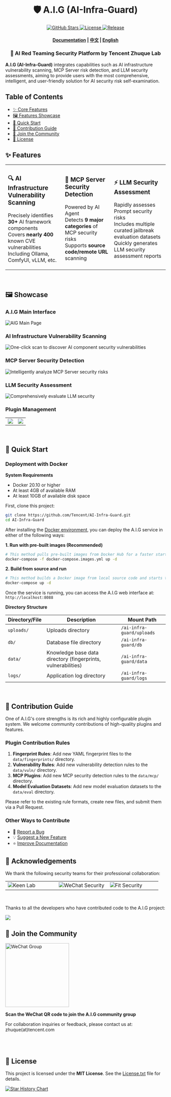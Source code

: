 <p align="center">
    <h1 align="center">🛡️ A.I.G (AI-Infra-Guard)</h1>
</p>
<p align="center">
    <a href="https://github.com/Tencent/AI-Infra-Guard">
        <img alt="GitHub Stars" src="https://img.shields.io/github/stars/Tencent/AI-Infra-Guard?color=gold">
    </a>
    <a href="https://github.com/Tencent/AI-Infra-Guard">
        <img alt="License" src="https://img.shields.io/badge/license-MIT-blue">
    </a>
    <a href="https://github.com/Tencent/AI-Infra-Guard">
        <img alt="Release" src="https://img.shields.io/github/v/release/Tencent/AI-Infra-Guard?color=green">
    </a>
</p>
<h4 align="center">
    <p>
        <a href="https://tencent.github.io/AI-Infra-Guard/">Documentation</a> |
        <a href="./README_ZH.md">中文</a> |
        <a href="#">English</a>
    <p>
</h4>

<p align="center">
    <h3 align="center">🚀 AI Red Teaming Security Platform by Tencent Zhuque Lab</h3>
</p>

**A.I.G (AI-Infra-Guard)** integrates capabilities such as AI infrastructure vulnerability scanning, MCP Server risk detection, and LLM security assessments, aiming to provide users with the most comprehensive, intelligent, and user-friendly solution for AI security risk self-examination.

## Table of Contents
- [✨ Core Features](#-core-features)
- [🖼️ Features Showcase](#-features-showcase)
- [🚀 Quick Start](#-quick-start)
- [🙏 Contribution Guide](#-contribution-guide)
- [💬 Join the Community](#-join-the-community)
- [📄 License](#-license)


## ✨ Features

<table>
  <tr>
    <td>
      <h3>🔍 AI Infrastructure Vulnerability Scanning</h3>
      <p>Precisely identifies <b>30+</b> AI framework components<br/>Covers <b>nearly 400</b> known CVE vulnerabilities<br/>Including Ollama, ComfyUI, vLLM, etc.</p>
    </td>
    <td>
      <h3>🤖 MCP Server Security Detection</h3>
      <p>Powered by AI Agent<br />Detects <b>9 major categories</b> of MCP security risks<br/>Supports <b>source code/remote URL</b> scanning</p>
    </td>
    <td>
      <h3>⚡ LLM Security Assessment</h3>
      <p>Rapidly assesses Prompt security risks<br/>Includes multiple curated jailbreak evaluation datasets<br/>Quickly generates LLM security assessment reports</p>
    </td>
  </tr>
</table>
<br />

## 🖼️ Showcase

### A.I.G Main Interface
![AIG Main Page](img/background.png)

### AI Infrastructure Vulnerability Scanning
![One-click scan to discover AI component security vulnerabilities](img/ai-infra-scan.png)

### MCP Server Security Detection
![Intelligently analyze MCP Server security risks](img/mcp-server.png)

### LLM Security Assessment
![Comprehensively evaluate LLM security](img/model-security.png)

### Plugin Management
<table>
  <tr>
    <td valign="top"><img align=top src="img/plugin-1.png"/></td>
    <td valign="top"><img align=top src="img/plugin-2.png"/></td>
  </tr>
</table>

<br />

## 🚀 Quick Start
### Deployment with Docker

**System Requirements**

- Docker 20.10 or higher
- At least 4GB of available RAM
- At least 10GB of available disk space

First, clone this project:
```bash
git clone https://github.com/Tencent/AI-Infra-Guard.git
cd AI-Infra-Guard
```

After installing the [Docker environment](https://docs.docker.com/get-started/get-docker/), you can deploy the A.I.G service in either of the following ways:

**1. Run with pre-built images (Recommended)**
```bash
# This method pulls pre-built images from Docker Hub for a faster start
docker-compose -f docker-compose.images.yml up -d
```
**2. Build from source and run**
```bash
# This method builds a Docker image from local source code and starts the service
docker-compose up -d
```

Once the service is running, you can access the A.I.G web interface at:
`http://localhost:8088`

**Directory Structure**

| Directory/File      | Description                                                 | Mount Path                      |
|---------------------|-------------------------------------------------------------|---------------------------------|
| `uploads/`          | Uploads directory                                           | `/ai-infra-guard/uploads`       |
| `db/`               | Database file directory                                     | `/ai-infra-guard/db`            |
| `data/`             | Knowledge base data directory (fingerprints, vulnerabilities) | `/ai-infra-guard/data`          |
| `logs/`             | Application log directory                                   | `/ai-infra-guard/logs`          |

<br />

## 📝 Contribution Guide

One of A.I.G's core strengths is its rich and highly configurable plugin system. We welcome community contributions of high-quality plugins and features.

### Plugin Contribution Rules
1.  **Fingerprint Rules**: Add new YAML fingerprint files to the `data/fingerprints/` directory.
2.  **Vulnerability Rules**: Add new vulnerability detection rules to the `data/vuln/` directory.
3.  **MCP Plugins**: Add new MCP security detection rules to the `data/mcp/` directory.
4.  **Model Evaluation Datasets**: Add new model evaluation datasets to the `data/eval` directory.

Please refer to the existing rule formats, create new files, and submit them via a Pull Request.

### Other Ways to Contribute
- 🐛 [Report a Bug](https://github.com/Tencent/AI-Infra-Guard/issues)
- 💡 [Suggest a New Feature](https://github.com/Tencent/AI-Infra-Guard/issues)
- ⭐ [Improve Documentation](https://github.com/Tencent/AI-Infra-Guard/pulls)
  <br />

## 🙏 Acknowledgements

We thank the following security teams for their professional collaboration:
<table>
  <tr>
    <td width="33%"><img src="img/keen_lab_logo.svg" alt="Keen Lab"></td>
    <td width="33%"><img src="img/wechat_security.png" alt="WeChat Security"></td>
    <td width="33%"><img src="img/fit_sec_logo.png" alt="Fit Security"></td>
  </tr>
</table>

<br>

Thanks to all the developers who have contributed code to the A.I.G project:

<a href="https://github.com/Tencent/AI-Infra-Guard/graphs/contributors">
  <img src="https://contrib.rocks/image?repo=Tencent/AI-Infra-Guard" />
</a>

<br>

## 💬 Join the Community

<div>
  <img src="img/wechatgroup.png" alt="WeChat Group" width="200">
  <p><b>Scan the WeChat QR code to join the A.I.G community group</b></p>
</div>
For collaboration inquiries or feedback, please contact us at: zhuque(at)tencent.com

<br><br>

## 📄 License

This project is licensed under the **MIT License**. See the [License.txt](./License.txt) file for details.

<div>

[![Star History Chart](https://api.star-history.com/svg?repos=Tencent/AI-Infra-Guard&type=Date)](https://star-history.com/#Tencent/AI-Infra-Guard&Date)

</div>
